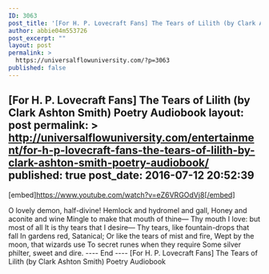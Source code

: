 ```yaml
---
ID: 3063
post_title: '[For H. P. Lovecraft Fans] The Tears of Lilith (by Clark Ashton Smith) Poetry Audiobook'
author: abbie04m553726
post_excerpt: ""
layout: post
permalink: >
  https://universalflowuniversity.com/?p=3063
published: false
---
```

[For H. P. Lovecraft Fans] The Tears of Lilith (by Clark Ashton Smith) Poetry Audiobook
layout: post
permalink: >
  http://universalflowuniversity.com/entertainment/for-h-p-lovecraft-fans-the-tears-of-lilith-by-clark-ashton-smith-poetry-audiobook/
published: true
post_date: 2016-07-12 20:52:39
---
[embed]https://www.youtube.com/watch?v=eZ6VRGOdVj8[/embed]<br>
<p>O lovely demon, half-divine!
Hemlock and hydromel and gall,
Honey and aconite and wine
Mingle to make that mouth of thine—
Thy mouth I love: but most of all
It is thy tears that I desire—
Thy tears, like fountain-drops that fall
In gardens red, Satanical;
Or like the tears of mist and fire,
Wept by the moon, that wizards use
To secret runes when they require
Some silver philter, sweet and dire.
---- End ----
[For H. P. Lovecraft Fans] The Tears of Lilith (by Clark Ashton Smith) Poetry Audiobook</p>